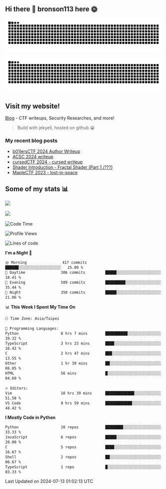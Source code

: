 ## Hi there 👋 bronson113 here 🌞
<div align="center">

![GitHub Snake Light](https://raw.githubusercontent.com/bronson113/bronson113/snake/github-snake.svg#gh-light-mode-only)

![GitHub Snake dark](https://raw.githubusercontent.com/bronson113/bronson113/snake/github-snake-dark.svg#gh-dark-mode-only)

</div>

## Visit my website!
[Blog](https://bronson113.github.io/) - CTF writeups, Security Researches, and more! 

> Build with jekyell, hosted on github 😀

### My recent blog posts

<!-- BLOG-POST-LIST:START -->
- [b01lersCTF 2024 Author Writeup](http://blog.bronson113.org/2024/04/15/b01lersctf-2024-author-writeup.html)
- [ACSC 2024 writeup](http://blog.bronson113.org/2024/04/03/acsc-2024-writeup.html)
- [cursedCTF 2024 - cursed writeup](http://blog.bronson113.org/2024/04/03/cursed.html)
- [Shader Introduction - Fractal Shader &lpar;Part 1 /???&rpar;](http://blog.bronson113.org/2024/03/12/shader-introduction-fractal-shader-part-1.html)
- [MapleCTF 2023 - lost-in-space](http://blog.bronson113.org/2023/10/03/maplectf-2023-lost-in-space.html)
<!-- BLOG-POST-LIST:END -->

## Some of my stats 📊
![](https://github-readme-stats-sigma-five.vercel.app/api?username=bronson113&theme=transparent&show_icons=true)

![](https://github-readme-stats-sigma-five.vercel.app/api/top-langs/?username=bronson113&theme=transparent&layout=compact&card_width=445)



<!--START_SECTION:waka-->
![Code Time](http://img.shields.io/badge/Code%20Time-718%20hrs%2040%20mins-blue)

![Profile Views](http://img.shields.io/badge/Profile%20Views-1-blue)

![Lines of code](https://img.shields.io/badge/From%20Hello%20World%20I%27ve%20Written-928.4%20thousand%20lines%20of%20code-blue)

**I'm a Night 🦉** 

```text
🌞 Morning                417 commits         ██████░░░░░░░░░░░░░░░░░░░   25.09 % 
🌆 Daytime                306 commits         █████░░░░░░░░░░░░░░░░░░░░   18.41 % 
🌃 Evening                589 commits         █████████░░░░░░░░░░░░░░░░   35.44 % 
🌙 Night                  350 commits         █████░░░░░░░░░░░░░░░░░░░░   21.06 % 
```


📊 **This Week I Spent My Time On** 

```text
🕑︎ Time Zone: Asia/Taipei

💬 Programming Languages: 
Python                   8 hrs 7 mins        ██████████░░░░░░░░░░░░░░░   39.32 % 
TypeScript               3 hrs 23 mins       ████░░░░░░░░░░░░░░░░░░░░░   16.42 % 
C                        2 hrs 47 mins       ███░░░░░░░░░░░░░░░░░░░░░░   13.55 % 
Other                    1 hr 39 mins        ██░░░░░░░░░░░░░░░░░░░░░░░   08.05 % 
HTML                     56 mins             █░░░░░░░░░░░░░░░░░░░░░░░░   04.60 % 

🔥 Editors: 
Vim                      10 hrs 39 mins      █████████████░░░░░░░░░░░░   51.58 % 
VS Code                  9 hrs 59 mins       ████████████░░░░░░░░░░░░░   48.42 % 
```

**I Mostly Code in Python** 

```text
Python                   10 repos            ████████░░░░░░░░░░░░░░░░░   33.33 % 
JavaScript               6 repos             █████░░░░░░░░░░░░░░░░░░░░   20.00 % 
C                        5 repos             ████░░░░░░░░░░░░░░░░░░░░░   16.67 % 
Shell                    2 repos             ██░░░░░░░░░░░░░░░░░░░░░░░   06.67 % 
TypeScript               1 repo              █░░░░░░░░░░░░░░░░░░░░░░░░   03.33 % 
```




 Last Updated on 2024-07-13 01:02:13 UTC
<!--END_SECTION:waka-->
